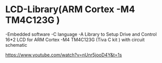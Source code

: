 # LCD-Library(ARM Cortex -M4 TM4C123G )
-Embedded software 
-C language
-A Library to Setup Drive and Control 16*2 LCD  for ARM Cortex -M4 TM4C123G (Tiva C kit ) with circuit schematic 

https://www.youtube.com/watch?v=nUnr5jooD4Y&t=1s
